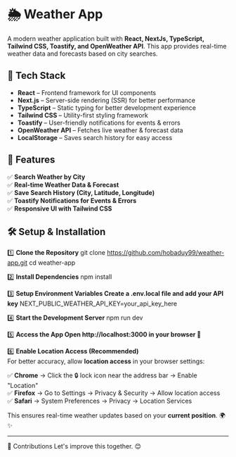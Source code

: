 # 🌦️ Weather App

A modern weather application built with **React, NextJs, TypeScript, Tailwind CSS, Toastify, and OpenWeather API**. This app provides real-time weather data and forecasts based on city searches.

## 🚀 Tech Stack
- **React** – Frontend framework for UI components
- **Next.js** – Server-side rendering (SSR) for better performance
- **TypeScript** – Static typing for better development experience
- **Tailwind CSS** – Utility-first styling framework
- **Toastify** – User-friendly notifications for events & errors
- **OpenWeather API** – Fetches live weather & forecast data
- **LocalStorage** – Saves search history for easy access

## 📌 Features
✅ **Search Weather by City**  
✅ **Real-time Weather Data & Forecast**  
✅ **Save Search History (City, Latitude, Longitude)**  
✅ **Toastify Notifications for Events & Errors**  
✅ **Responsive UI with Tailwind CSS**  

## 🛠️ Setup & Installation

1️⃣ **Clone the Repository**
git clone https://github.com/hobaduy99/weather-app.git
cd weather-app

2️⃣ **Install Dependencies**
npm install

3️⃣ **Setup Environment Variables Create a .env.local file and add your API key**
NEXT_PUBLIC_WEATHER_API_KEY=your_api_key_here

4️⃣ **Start the Development Server**
npm run dev

5️⃣ **Access the App Open http://localhost:3000 in your browser 🚀**

6️⃣ **Enable Location Access (Recommended)**  
For better accuracy, allow **location access** in your browser settings:  

✅ **Chrome** → Click the 🔒 lock icon near the address bar → Enable "Location"  
✅ **Firefox** → Go to Settings → Privacy & Security → Allow location access  
✅ **Safari** → System Preferences → Privacy → Location Services  

This ensures real-time weather updates based on your **current position**. 🌍✨  

---

🤝 Contributions
Let's improve this together. 😊
